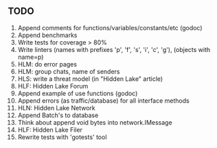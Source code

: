 ## TODO 

1. Append comments for functions/variables/constants/etc (godoc)
2. Append benchmarks
3. Write tests for coverage > 80%
4. Write linters (names with prefixes 'p', 'f', 's', 'i', 'c', 'g'), (objects with name=p)
5. HLM: do error pages
6. HLM: group chats, name of senders
7. HLS: write a threat model (in "Hidden Lake" article)
8. HLF: Hidden Lake Forum
9. Append example of use functions (godoc)
10. Append errors (as traffic/database) for all interface methods
11. HLN: Hidden Lake Network
12. Append Batch's to database
13. Think about append void bytes into network.IMessage
14. HLF: Hidden Lake Filer
15. Rewrite tests with 'gotests' tool
